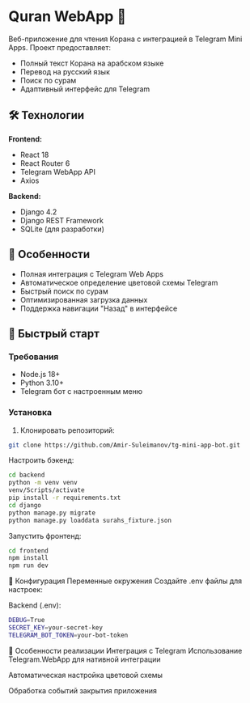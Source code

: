 # Quran WebApp 🌙

Веб-приложение для чтения Корана с интеграцией в Telegram Mini Apps. Проект предоставляет:
- Полный текст Корана на арабском языке
- Перевод на русский язык
- Поиск по сурам
- Адаптивный интерфейс для Telegram

## 🛠 Технологии
**Frontend:**
- React 18
- React Router 6
- Telegram WebApp API
- Axios

**Backend:**
- Django 4.2
- Django REST Framework
- SQLite (для разработки)

## 🌟 Особенности
- Полная интеграция с Telegram Web Apps
- Автоматическое определение цветовой схемы Telegram
- Быстрый поиск по сурам
- Оптимизированная загрузка данных
- Поддержка навигации "Назад" в интерфейсе

## 🚀 Быстрый старт

### Требования
- Node.js 18+
- Python 3.10+
- Telegram бот с настроенным меню

### Установка
1. Клонировать репозиторий:
```bash
git clone https://github.com/Amir-Suleimanov/tg-mini-app-bot.git
```
Настроить бэкенд:

```bash
cd backend
python -m venv venv
venv/Scripts/activate
pip install -r requirements.txt
cd django
python manage.py migrate
python manage.py loaddata surahs_fixture.json
```
Запустить фронтенд:

```bash
cd frontend
npm install
npm run dev
```


🔧 Конфигурация
Переменные окружения
Создайте .env файлы для настроек:

Backend (.env):
```bash
DEBUG=True
SECRET_KEY=your-secret-key
TELEGRAM_BOT_TOKEN=your-bot-token
```

📌 Особенности реализации
Интеграция с Telegram
Использование Telegram.WebApp для нативной интеграции

Автоматическая настройка цветовой схемы

Обработка событий закрытия приложения
